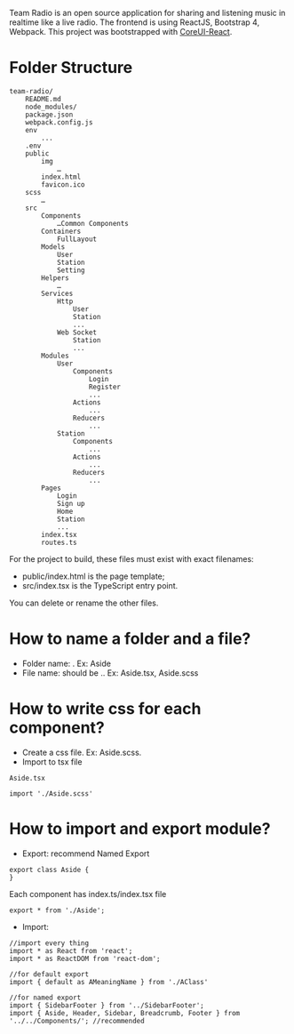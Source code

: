 Team Radio is an open source application for sharing and listening music in realtime like a live radio.
The frontend is using ReactJS, Bootstrap 4, Webpack.
This project was bootstrapped with [CoreUI-React](https://github.com/mrholek/CoreUI-React/tree/master/React_Starter).

# Folder Structure
```
team-radio/
    README.md
    node_modules/
    package.json
    webpack.config.js
    env
        ...
    .env
    public
        img
            …
        index.html
        favicon.ico
    scss
        …
    src
        Components
            …Common Components
        Containers
            FullLayout
        Models
            User
            Station
            Setting
        Helpers
            …
        Services
            Http
                User
                Station
                ...
            Web Socket
                Station
                ...
        Modules
            User
                Components
                    Login
                    Register
                    ...
                Actions
                    ...
                Reducers
                    ...
            Station
                Components
                    ...
                Actions
                    ...
                Reducers
                    ...
        Pages
            Login
            Sign up
            Home
            Station
            ...
        index.tsx
        routes.ts
```
For the project to build, these files must exist with exact filenames:
- public/index.html is the page template;
- src/index.tsx is the TypeScript entry point.

You can delete or rename the other files.

# How to name a folder and a file?
- Folder name: <component name>.
Ex: Aside
- File name: should be <component name>.<ext>.
Ex: Aside.tsx, Aside.scss

# How to write css for each component?
- Create a css file. Ex: Aside.scss.
- Import to tsx file
```
Aside.tsx

import './Aside.scss'
```

# How to import and export module?
- Export: recommend Named Export
```
export class Aside {
}
```
Each component has index.ts/index.tsx file
```
export * from './Aside';
```
- Import:
```
//import every thing
import * as React from 'react';
import * as ReactDOM from 'react-dom';

//for default export
import { default as AMeaningName } from './AClass'

//for named export
import { SidebarFooter } from '../SidebarFooter';
import { Aside, Header, Sidebar, Breadcrumb, Footer } from '../../Components/'; //recommended
```